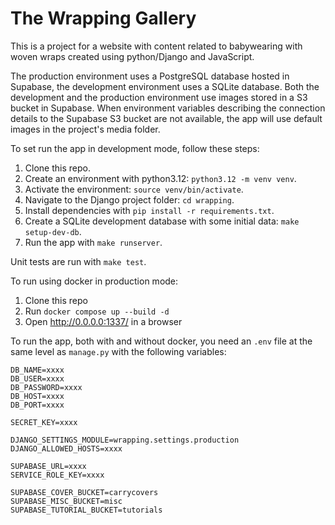 # The Wrapping Gallery

This is a project for a website with content related to babywearing with woven wraps created using python/Django and JavaScript.

The production environment uses a PostgreSQL database hosted in Supabase, the development environment uses a SQLite database. Both the development and the production environment use images stored in a S3 bucket in Supabase. When environment variables describing the connection details to the Supabase S3 bucket are not available, the app will use default images in the project's media folder.

To set run the app in development mode, follow these steps:

1. Clone this repo.
2. Create an environment with python3.12: `python3.12 -m venv venv`.
3. Activate the environment: `source venv/bin/activate`.
4. Navigate to the Django project folder: `cd wrapping`.
5. Install dependencies with `pip install -r requirements.txt`.
6. Create a SQLite development database with some initial data: `make setup-dev-db`.
7. Run the app with `make runserver`.

Unit tests are run with `make test`.

To run using docker in production mode:

1. Clone this repo
2. Run `docker compose up --build -d`
3. Open http://0.0.0.0:1337/ in a browser

To run the app, both with and without docker, you need an `.env` file at the same level as `manage.py` with the following variables:

```
DB_NAME=xxxx
DB_USER=xxxx
DB_PASSWORD=xxxx
DB_HOST=xxxx
DB_PORT=xxxx

SECRET_KEY=xxxx

DJANGO_SETTINGS_MODULE=wrapping.settings.production
DJANGO_ALLOWED_HOSTS=xxxx

SUPABASE_URL=xxxx
SERVICE_ROLE_KEY=xxxx

SUPABASE_COVER_BUCKET=carrycovers
SUPABASE_MISC_BUCKET=misc
SUPABASE_TUTORIAL_BUCKET=tutorials
```
